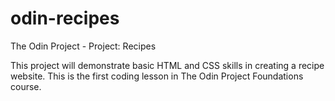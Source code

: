 # odin-recipes
The Odin Project - Project: Recipes

This project will demonstrate basic HTML and CSS skills in creating
a recipe website. This is the first coding lesson in The Odin
Project Foundations course.